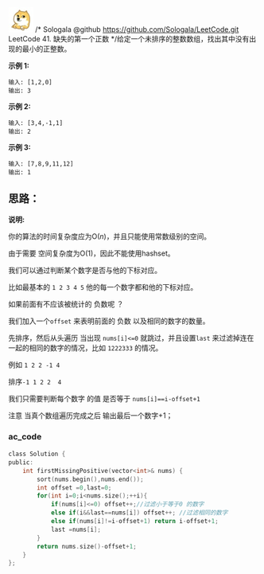 ![](https://github.com/Sologala/SomeThings/blob/master/face.jpg?raw=true)
/*
    Sologala   @github    https://github.com/Sologala/LeetCode.git
    LeetCode   41. 缺失的第一个正数
*/给定一个未排序的整数数组，找出其中没有出现的最小的正整数。

**示例 1:**

```
输入: [1,2,0]
输出: 3
```

**示例 2:**

```
输入: [3,4,-1,1]
输出: 2
```

**示例 3:**

```
输入: [7,8,9,11,12]
输出: 1
```

## **思路：**

**说明:**

你的算法的时间复杂度应为O(*n*)，并且只能使用常数级别的空间。

由于需要 空间复杂度为O(1)，因此不能使用hashset。

我们可以通过判断某个数字是否与他的下标对应。

比如最基本的 `1 2 3 4 5`  他的每一个数字都和他的下标对应。

如果前面有不应该被统计的 负数呢 ？

我们加入一个`offset`  来表明前面的 负数 以及相同的数字的数量。

先排序，然后从头遍历 当出现 `nums[i]<=0` 就跳过，并且设置`last` 来过滤掉连在一起的相同的数字的情况，比如 `1222333` 的情况。

例如 `1 2 2 -1 4`

排序`-1 1 2 2  4`

我们只需要判断每个数字 的值 是否等于 `nums[i]==i-offset+1`

注意 当真个数组遍历完成之后 输出最后一个数字+1；



### **ac_code**

```c
class Solution {
public:
    int firstMissingPositive(vector<int>& nums) {
        sort(nums.begin(),nums.end());
        int offset =0,last=0;
        for(int i=0;i<nums.size();++i){
            if(nums[i]<=0) offset++;//过滤小于等于0 的数字
            else if(i&&last==nums[i]) offset++; //过滤相同的数字
            else if(nums[i]!=i-offset+1) return i-offset+1; 
            last =nums[i];
        }
        return nums.size()-offset+1;
    }
};
```